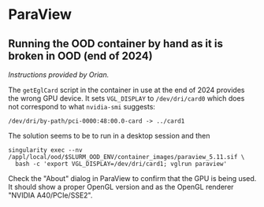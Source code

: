 # ParaView

## Running the OOD container by hand as it is broken in OOD (end of 2024)

*Instructions provided by Orian.*

The `getEglCard` script in the container in use at the end of 2024 provides the wrong GPU device.
It sets `VGL_DISPLAY` to `/dev/dri/card0` which does not correspond to what `nvidia-smi`
suggests:

```
/dev/dri/by-path/pci-0000:48:00.0-card -> ../card1
```

The solution seems to be to run in a desktop session and then

```
singularity exec --nv /appl/local/ood/$SLURM_OOD_ENV/container_images/paraview_5.11.sif \
  bash -c 'export VGL_DISPLAY=/dev/dri/card1; vglrun paraview'
```

Check the "About" dialog in ParaView to confirm that the GPU is being used. It should show
a proper OpenGL version and as the OpenGL renderer "NVIDIA A40/PCIe/SSE2". 
